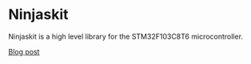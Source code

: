 <h1>Ninjaskit</h1>

<p>Ninjaskit is a high level library for the STM32F103C8T6 microcontroller.</p>

<a href="http://www.camelsoftware.com/2016/01/25/ninjaskit/">Blog post</a>
